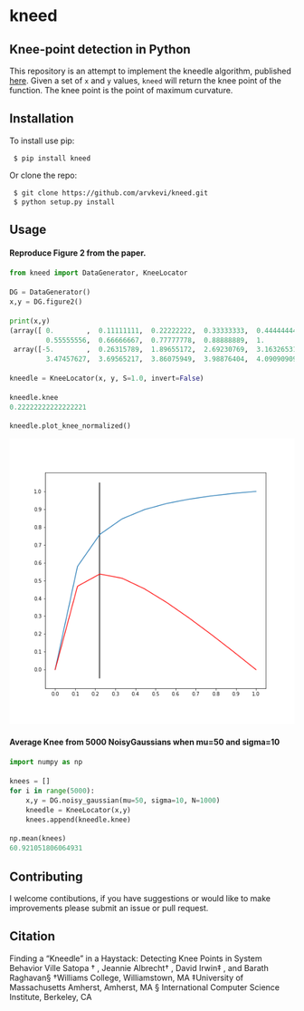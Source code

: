 # kneed                                                                                                                                                                                                            
## Knee-point detection in Python
This repository is an attempt to implement the kneedle algorithm, published [here](https://www1.icsi.berkeley.edu/~barath/papers/kneedle-simplex11.pdf). Given a set of `x` and `y` values, `kneed` will return the knee point of the function. The knee point is the point of maximum curvature.


Installation                                                                                                                                                                                            
--------------------
To install use pip:                                                                                                                                                                                                

     $ pip install kneed                                                                                                                                                                                            
Or clone the repo:                                                                                                                                                                                                 
                                                                                                                                                                                                                    
     $ git clone https://github.com/arvkevi/kneed.git                                                                                                                                                               
     $ python setup.py install                                                                                                                                                                                      
Usage
------------
#### Reproduce Figure 2 from the paper.
```python
from kneed import DataGenerator, KneeLocator

DG = DataGenerator()
x,y = DG.figure2()

print(x,y)
(array([ 0.        ,  0.11111111,  0.22222222,  0.33333333,  0.44444444,
         0.55555556,  0.66666667,  0.77777778,  0.88888889,  1.        ]),
 array([-5.        ,  0.26315789,  1.89655172,  2.69230769,  3.16326531,
         3.47457627,  3.69565217,  3.86075949,  3.98876404,  4.09090909]))

kneedle = KneeLocator(x, y, S=1.0, invert=False)

kneedle.knee
0.22222222222222221

kneedle.plot_knee_normalized()
```
![](images/figure2.knee.png)

#### Average Knee from 5000 NoisyGaussians when mu=50 and sigma=10
```python
import numpy as np

knees = []
for i in range(5000):
    x,y = DG.noisy_gaussian(mu=50, sigma=10, N=1000)
    kneedle = KneeLocator(x,y)
    knees.append(kneedle.knee)

np.mean(knees)
60.921051806064931
```

Contributing                                                                                                                                                                                                       
------------                                                         
I welcome contibutions, if you have suggestions or would like to make improvements please submit an issue or pull request.                                                                                                                                                                                                                   
  
Citation
------
Finding a “Kneedle” in a Haystack:
Detecting Knee Points in System Behavior
Ville Satopa
†
, Jeannie Albrecht†
, David Irwin‡
, and Barath Raghavan§
†Williams College, Williamstown, MA
‡University of Massachusetts Amherst, Amherst, MA
§
International Computer Science Institute, Berkeley, CA
